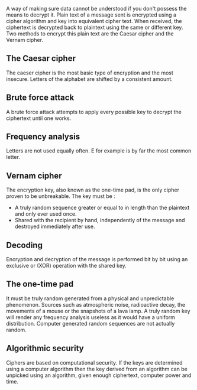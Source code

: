 A way of making sure data cannot be understood if you don't possess the means to decrypt it. Plain text of a message sent is encrypted using a cipher algorithm and key into equivalent cipher text. When received, the ciphertext is decrypted back to plaintext using the same or different key. 
Two methods to encrypt this plain text are the Caesar cipher and the Vernam cipher.

## The Caesar cipher
The caeser cipher is the most basic type of encryption and the most insecure. Letters of the alphabet are shifted by a consistent amount. 

## Brute force attack
A brute force attack attempts to apply every possible key to decrypt the ciphertext until one works.

## Frequency analysis
Letters are not used equally often. E for example is by far the most common letter. 

## Vernam cipher
The encryption key, also known as the one-time pad, is the only cipher proven to be unbreakable.
The key must be :
- A truly random sequence greater or equal to in length than the plaintext and only ever used once.
- Shared with the recipient by hand, independently of the message and destroyed immediately after use.

## Decoding
Encryption and decryption of the message is performed bit by bit using an exclusive or (XOR) operation with the shared key. 

## The one-time pad
It must be truly random generated from a physical and unpredictable phenomenon. Sources such as atmospheric noise, radioactive decay, the movements of a mouse or the snapshots of a lava lamp. A truly random key will render any frequency analysis useless as it would have a uniform distribution. Computer generated random sequences are not actually random.

## Algorithmic security
Ciphers are based on computational security. If the keys are determined using a computer algorithm then the key derived from an algorithm can be unpicked using an algorithm, given enough ciphertext, computer power and time.